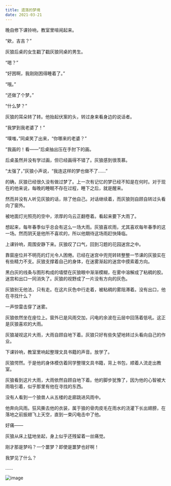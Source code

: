```yaml
---
title: 遗落的梦境
date: 2021-03-21
---
```


晚自修下课铃响，教室里喧闹起来。

“欸，吉吉？”

灰狼后桌的女生戳了戳灰狼同桌的男生。

<!-- more -->

“嗯？”

“好困啊，我刚刚困得睡着了。”

“哦。”

“还做了个梦。”

“什么梦？”

灰狼的耳朵转了转。他抬起伏案的头，转过身来看身边的说话者。

“我梦到我老婆了！”

“噗嗤，”同桌笑了出来，“你哪来的老婆？”

“我画的！看——”后桌抽出压在手肘下的画。

后桌虽然并没有学过画，但已经画得不错了。灰狼感到很羡慕。

“太强了，”灰狼小声说，“我连这样的梦也做不了……”

的确，灰狼已经很久没有做过梦了。上一次有记忆的梦已经不知是在何时。对于现在的他来说，每晚的睡眠不存在过程，睡下之后，就是醒来。

然而并没有人听见灰狼的话，除了他自己。对话继续着，而灰狼则自顾自转过头看向了窗外。

被地面灯光照亮的空中，浓厚的乌云正翻卷着。看起来要下大雨了。

想起来，每年春季似乎总会有这么一场大雨。灰狼喜欢雨，尤其喜欢每年春季的这一场。然而阴天是他所不喜欢的，所以他期待这场雨赶快降临。

上课铃响，周围安静下来。灰狼叹了口气，回到习题的花园迷宫之中。

靠窗座位并不明亮的灯光令人困倦。已经在迷宫中兜兜转转整整一节课的灰狼实在有些精力不支。灰狼支撑着自己的身体，在迷雾渐起的迷宫中摸索着方向。

黑白灰的线条与图形构成的墙壁在灰狼眼中渐渐模糊，在雾中溶解成了粘稠的胶。迷宫和出口一同消失了。灰狼的视野成了一片没有方向的灰色。

灰狼别无他法，只有走。在这片灰色中行走着，被粘稠的雾阻滞着。没有出口，他在寻找什么？

一声惊雷击穿了迷雾。

灰狼依然坐在座位上。窗外已是风雨交加，闪电的余波在云层中回荡着低吼。这正是灰狼喜欢的大雨。

灰狼凝视这片大雨，大雨自顾自地下着。灰狼只好有些失望地转过头看向自己的作业。

下课铃响，教室里响起整理文具书籍的声音。放学了。

灰狼愕然。于是他的身体模仿着同学整理文具书籍，背上书包，顺着人流走出教室。

灰狼看到这片大雨，大雨依然自顾自地下着。他的脚步犹豫了，因为他的心智被大雨吸引着，似乎那里有他在寻找的东西。

没有人看到一个狼兽人从五楼的走廊跳进风雨中。

他奔向风雨。狂风撕去他的衣装，属于狼的骨肉皮毛在雨水的浇灌下长出翅膀，在落地之前振翅飞上天空，直到一束闪电击中了他。

好痛——

灰狼从床上猛地坐起，身上似乎还残留着一丝痛觉。

刚才那是梦吗？一个噩梦？即使是噩梦也好啊！

我梦见了什么？

……

![image](/research/eighteen/missing-dream.jpg)

